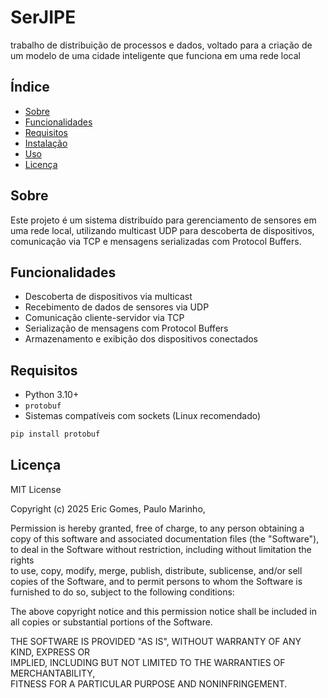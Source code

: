 # SerJIPE

trabalho de distribuição de processos e dados, voltado para a criação de um modelo de uma cidade inteligente que funciona em uma rede local

## Índice

- [Sobre](#sobre)
- [Funcionalidades](#funcionalidades)
- [Requisitos](#requisitos)
- [Instalação](#instalação)
- [Uso](#uso)
- [Licença](#licença)

## Sobre

Este projeto é um sistema distribuído para gerenciamento de sensores em uma rede local, utilizando multicast UDP para descoberta de dispositivos, comunicação via TCP e mensagens serializadas com Protocol Buffers.

## Funcionalidades

- Descoberta de dispositivos via multicast
- Recebimento de dados de sensores via UDP
- Comunicação cliente-servidor via TCP
- Serialização de mensagens com Protocol Buffers
- Armazenamento e exibição dos dispositivos conectados

## Requisitos

- Python 3.10+
- `protobuf`
- Sistemas compatíveis com sockets (Linux recomendado)

```bash
pip install protobuf
```
## Licença

MIT License

Copyright (c) 2025 Eric Gomes, Paulo Marinho, 

Permission is hereby granted, free of charge, to any person obtaining a copy
of this software and associated documentation files (the "Software"), to deal
in the Software without restriction, including without limitation the rights  
to use, copy, modify, merge, publish, distribute, sublicense, and/or sell    
copies of the Software, and to permit persons to whom the Software is        
furnished to do so, subject to the following conditions:

The above copyright notice and this permission notice shall be included in all
copies or substantial portions of the Software.

THE SOFTWARE IS PROVIDED "AS IS", WITHOUT WARRANTY OF ANY KIND, EXPRESS OR    
IMPLIED, INCLUDING BUT NOT LIMITED TO THE WARRANTIES OF MERCHANTABILITY,     
FITNESS FOR A PARTICULAR PURPOSE AND NONINFRINGEMENT.
